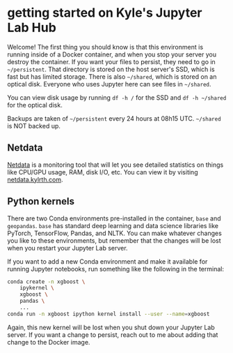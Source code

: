 # getting started on Kyle's Jupyter Lab Hub

Welcome! The first thing you should know is that this environment is running inside of a Docker container, and when you stop your server you destroy the container. If you want your files to persist, they need to go in `~/persistent`. That directory is stored on the host server's SSD, which is fast but has limited storage. There is also `~/shared`, which is stored on an optical disk. Everyone who uses Jupyter here can see files in `~/shared`.

You can view disk usage by running `df -h /` for the SSD and `df -h ~/shared` for the optical disk.

Backups are taken of `~/persistent` every 24 hours at 08h15 UTC. `~/shared` is NOT backed up.

## Netdata

[Netdata](https://www.netdata.cloud/) is a monitoring tool that will let you see detailed statistics on things like CPU/GPU usage, RAM, disk I/O, etc. You can view it by visiting [netdata.kylrth.com](https://netdata.kylrth.com/).

## Python kernels

There are two Conda environments pre-installed in the container, `base` and `geopandas`. `base` has standard deep learning and data science libraries like PyTorch, TensorFlow, Pandas, and NLTK. You can make whatever changes you like to these environments, but remember that the changes will be lost when you restart your Jupyter Lab server.

If you want to add a new Conda environment and make it available for running Jupyter notebooks, run something like the following in the terminal:

```sh
conda create -n xgboost \
    ipykernel \
    xgboost \
    pandas \
    ...
conda run -n xgboost ipython kernel install --user --name=xgboost
```

Again, this new kernel will be lost when you shut down your Jupyter Lab server. If you want a change to persist, reach out to me about adding that change to the Docker image.
